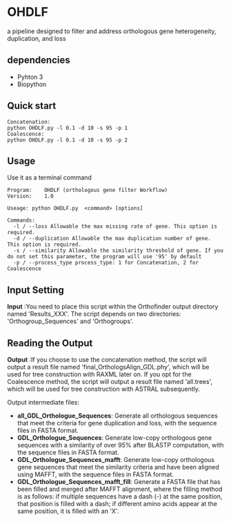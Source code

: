 # OHDLF
a pipeline designed to filter and address orthologous gene heterogeneity, duplication, and loss
## dependencies
- Pyhton 3
- Biopython
## Quick start
```
Concatenation:
python OHDLF.py -l 0.1 -d 10 -s 95 -p 1
Coalescence:
python OHDLF.py -l 0.1 -d 10 -s 95 -p 2
```
## Usage
Use it as a terminal command
```
Program:    OHDLF (orthologous gene filter Workflow)
Version:    1.0

Useage: python OHDLF.py  <command> [options]

Commands:
  -l / --loss Allowable the max missing rate of gene. This option is required.
  -d / --duplication Allowable the max duplication number of gene. This option is required.
  -s / --similarity Allowable the similarity threshold of gene. If you do not set this parameter, the program will use '95' by default
  -p / --process_type process_type: 1 for Concatenation, 2 for Coalescence
```

## Input Setting
**Input** :You need to place this script within the Orthofinder output directory named 'Results_XXX'. The script depends on two directories: 'Orthogroup_Sequences' and 'Orthogroups'.

## Reading the Output
**Output** :If you choose to use the concatenation method, the script will output a result file named 'final_OrthologsAlign_GDL.phy', which will be used for tree construction with RAXML later on. If you opt for the Coalescence method, the script will output a result file named 'all.trees', which will be used for tree construction with ASTRAL subsequently.

Output intermediate files:

- **all_GDL_Orthologue_Sequences**: Generate all orthologous sequences that meet the criteria for gene duplication and loss, with the sequence files in FASTA format.
- **GDL_Orthologue_Sequences**: Generate low-copy orthologous gene sequences with a similarity of over 95% after BLASTP computation, with the sequence files in FASTA format.
- **GDL_Orthologue_Sequences_mafft**: Generate low-copy orthologous gene sequences that meet the similarity criteria and have been aligned using MAFFT, with the sequence files in FASTA format.
- **GDL_Orthologue_Sequences_mafft_fill**: Generate a FASTA file that has been filled and merged after MAFFT alignment, where the filling method is as follows: if multiple sequences have a dash (-) at the same position, that position is filled with a dash; if different amino acids appear at the same position, it is filled with an 'X'.
